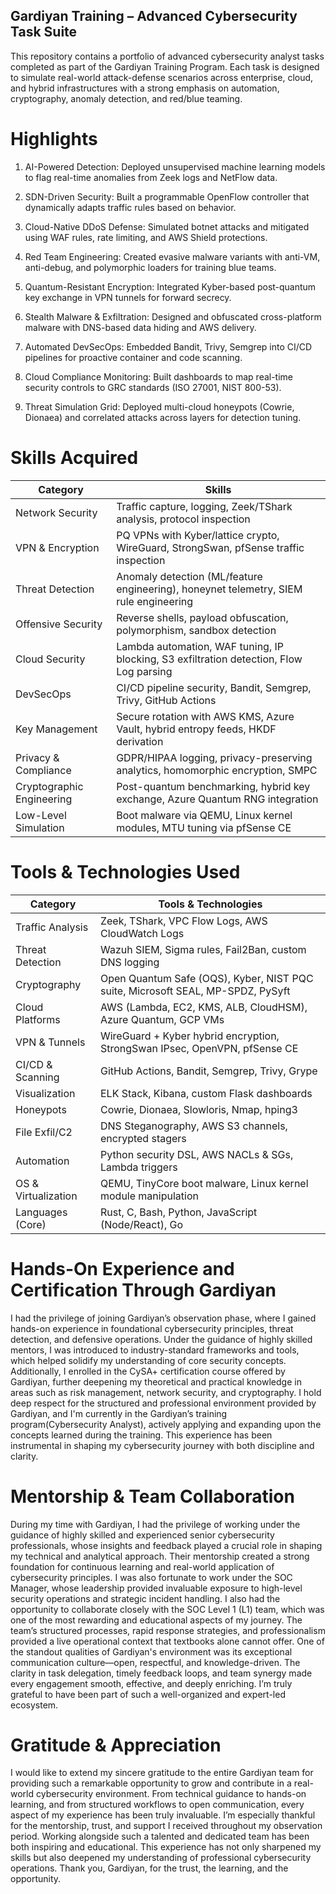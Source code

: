 ## Gardiyan Training – Advanced Cybersecurity Task Suite
This repository contains a portfolio of advanced cybersecurity analyst tasks completed as part of the Gardiyan Training Program. Each task is designed to simulate real-world attack-defense scenarios across enterprise, cloud, and hybrid infrastructures with a strong emphasis on automation, cryptography, anomaly detection, and red/blue teaming.

#  Highlights
1. AI-Powered Detection: Deployed unsupervised machine learning models to flag real-time anomalies from Zeek logs and NetFlow data.

2. SDN-Driven Security: Built a programmable OpenFlow controller that dynamically adapts traffic rules based on behavior.

3. Cloud-Native DDoS Defense: Simulated botnet attacks and mitigated using WAF rules, rate limiting, and AWS Shield protections.

4. Red Team Engineering: Created evasive malware variants with anti-VM, anti-debug, and polymorphic loaders for training blue teams.

5. Quantum-Resistant Encryption: Integrated Kyber-based post-quantum key exchange in VPN tunnels for forward secrecy.

6. Stealth Malware & Exfiltration: Designed and obfuscated cross-platform malware with DNS-based data hiding and AWS delivery.

7. Automated DevSecOps: Embedded Bandit, Trivy, Semgrep into CI/CD pipelines for proactive container and code scanning.

8. Cloud Compliance Monitoring: Built dashboards to map real-time security controls to GRC standards (ISO 27001, NIST 800-53).

9. Threat Simulation Grid: Deployed multi-cloud honeypots (Cowrie, Dionaea) and correlated attacks across layers for detection tuning.

# Skills Acquired
| Category                     | Skills                                                                                  |
| ---------------------------- | --------------------------------------------------------------------------------------- |
|    Network Security          | Traffic capture, logging, Zeek/TShark analysis, protocol inspection                     |
|    VPN & Encryption          | PQ VPNs with Kyber/lattice crypto, WireGuard, StrongSwan, pfSense traffic inspection    |
|    Threat Detection          | Anomaly detection (ML/feature engineering), honeynet telemetry, SIEM rule engineering   |
|    Offensive Security        | Reverse shells, payload obfuscation, polymorphism, sandbox detection                    |
|    Cloud Security            | Lambda automation, WAF tuning, IP blocking, S3 exfiltration detection, Flow Log parsing |
|    DevSecOps                 | CI/CD pipeline security, Bandit, Semgrep, Trivy, GitHub Actions                         |
|    Key Management            | Secure rotation with AWS KMS, Azure Vault, hybrid entropy feeds, HKDF derivation        |
|    Privacy & Compliance      | GDPR/HIPAA logging, privacy-preserving analytics, homomorphic encryption, SMPC          |
|    Cryptographic Engineering | Post-quantum benchmarking, hybrid key exchange, Azure Quantum RNG integration           |
|    Low-Level Simulation      | Boot malware via QEMU, Linux kernel modules, MTU tuning via pfSense CE                  |

# Tools & Technologies Used
| Category               | Tools & Technologies                                                            |
| ---------------------- | ------------------------------------------------------------------------------- |
|    Traffic Analysis    | Zeek, TShark, VPC Flow Logs, AWS CloudWatch Logs                                |
|    Threat Detection    | Wazuh SIEM, Sigma rules, Fail2Ban, custom DNS logging                           |
|    Cryptography        | Open Quantum Safe (OQS), Kyber, NIST PQC suite, Microsoft SEAL, MP-SPDZ, PySyft |
|    Cloud Platforms     | AWS (Lambda, EC2, KMS, ALB, CloudHSM), Azure Quantum, GCP VMs                   |
|    VPN & Tunnels       | WireGuard + Kyber hybrid encryption, StrongSwan IPsec, OpenVPN, pfSense CE      |
|    CI/CD & Scanning    | GitHub Actions, Bandit, Semgrep, Trivy, Grype                                   |
|    Visualization       | ELK Stack, Kibana, custom Flask dashboards                                      |
|    Honeypots           | Cowrie, Dionaea, Slowloris, Nmap, hping3                                        |
|    File Exfil/C2       | DNS Steganography, AWS S3 channels, encrypted stagers                           |
|    Automation          | Python security DSL, AWS NACLs & SGs, Lambda triggers                           |
|    OS & Virtualization | QEMU, TinyCore boot malware, Linux kernel module manipulation                   |
|    Languages (Core)    | Rust, C, Bash, Python, JavaScript (Node/React), Go                              |

# Hands-On Experience and Certification Through Gardiyan
I had the privilege of joining Gardiyan’s observation phase, where I gained hands-on experience in foundational cybersecurity principles, threat detection, and defensive operations. Under the guidance of highly skilled mentors, I was introduced to industry-standard frameworks and tools, which helped solidify my understanding of core security concepts. Additionally, I enrolled in the CySA+ certification course offered by Gardiyan, further deepening my theoretical and practical knowledge in areas such as risk management, network security, and cryptography. I hold deep respect for the structured and professional environment provided by Gardiyan, and I'm currently in the Gardiyan’s training program(Cybersecurity Analyst), actively applying and expanding upon the concepts learned during the training. This experience has been instrumental in shaping my cybersecurity journey with both discipline and clarity.

# Mentorship & Team Collaboration
During my time with Gardiyan, I had the privilege of working under the guidance of highly skilled and experienced senior cybersecurity professionals, whose insights and feedback played a crucial role in shaping my technical and analytical approach. Their mentorship created a strong foundation for continuous learning and real-world application of cybersecurity principles. I was also fortunate to work under the SOC Manager, whose leadership provided invaluable exposure to high-level security operations and strategic incident handling. I also had the opportunity to collaborate closely with the SOC Level 1 (L1) team, which was one of the most rewarding and educational aspects of my journey. The team’s structured processes, rapid response strategies, and professionalism provided a live operational context that textbooks alone cannot offer. One of the standout qualities of Gardiyan's environment was its exceptional communication culture—open, respectful, and knowledge-driven. The clarity in task delegation, timely feedback loops, and team synergy made every engagement smooth, effective, and deeply enriching. I’m truly grateful to have been part of such a well-organized and expert-led ecosystem.

# Gratitude & Appreciation
I would like to extend my sincere gratitude to the entire Gardiyan team for providing such a remarkable opportunity to grow and contribute in a real-world cybersecurity environment. From technical guidance to hands-on learning, and from structured workflows to open communication, every aspect of my experience has been truly invaluable. I’m especially thankful for the mentorship, trust, and support I received throughout my observation period. Working alongside such a talented and dedicated team has been both inspiring and educational. This experience has not only sharpened my skills but also deepened my understanding of professional cybersecurity operations.
Thank you, Gardiyan, for the trust, the learning, and the opportunity.
